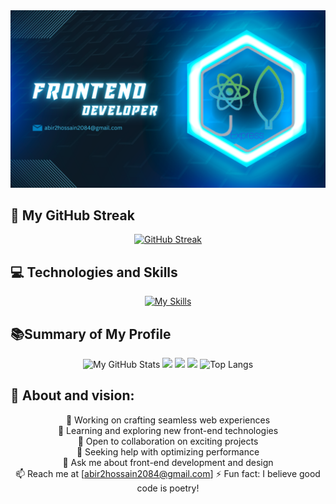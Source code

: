
<!-- Banner -->
<div align="center">
  <img src="https://github.com/Abirhossain2084/Abirhossain2084/blob/main/images/abir_git_cover%20(1).png?raw=true" alt="Web Developer">
</div>


<!-- Streak -->
## 🚀 My GitHub Streak

<div align="center">
  <a href="https://git.io/streak-stats">
    <img src="https://github-readme-streak-stats.herokuapp.com?user=Abirhossain2084&theme=windows-dark&card_width=500" alt="GitHub Streak" />
  </a>
</div>

<!-- Technologies Icons -->
## 💻 Technologies and Skills

<div align="center">
  <a href="https://skillicons.dev/icons?i=js,html,css,tailwind,mongodb,mysql,nodejs,express,react,vite,firebase,materialui,wordpress,figma">
    <img src="https://skillicons.dev/icons?i=js,html,css,tailwind,mongodb,mysql,nodejs,express,react,vite,firebase,materialui,wordpress,figma" alt="My Skills">
  </a>
</div>



<!-- Summary of card -->

##  📚Summary of My Profile

<div align="center">

<img src="http://github-profile-summary-cards.vercel.app/api/cards/stats?username=Abirhossain2084&theme=2077" alt="My GitHub Stats">


<img src="http://github-profile-summary-cards.vercel.app/api/cards/profile-details?username=Abirhossain2084&theme=2077" width="900"/>


<img src="http://github-profile-summary-cards.vercel.app/api/cards/repos-per-language?username=Abirhossain2084&theme=github_dark" width="400"/>

<img src="http://github-profile-summary-cards.vercel.app/api/cards/most-commit-language?username=Abirhossain2084&theme=github_dark" width="400"/> 


 <img src="https://github-readme-stats.vercel.app/api/top-langs?username=Abirhossain2084&theme=radical&show_icons=true&locale=en&layout=compact" width="400" alt="Top Langs">

</div>


<!-- Vision -->
  ## 👋 About and vision:
<div align="center">



🔭 Working on crafting seamless web experiences  
🌱 Learning and exploring new front-end technologies  
👯 Open to collaboration on exciting projects  
🤔 Seeking help with optimizing performance  
💬 Ask me about front-end development and design  
📫 Reach me at [abir2hossain2084@gmail.com] 
⚡ Fun fact: I believe good code is poetry!
</div>